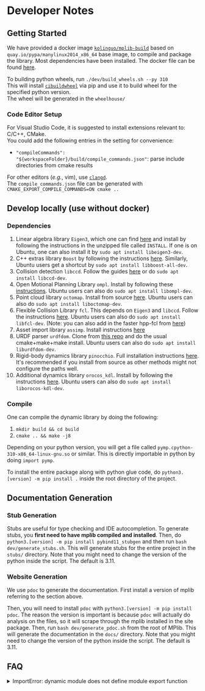 # Developer Notes

## Getting Started

We have provided a docker image [`kolinguo/mplib-build`](https://hub.docker.com/r/kolinguo/mplib-build) based on
`quay.io/pypa/manylinux2014_x86_64` base image, to compile and package the library.
Most dependencies have been installed.
The docker file can be found [here](../docker/Dockerfile).

To building python wheels, run `./dev/build_wheels.sh --py 310`  
This will install [`cibuildwheel`](https://cibuildwheel.readthedocs.io/en/stable/#how-it-works) via pip and use it to build wheel for the specified python version.  
The wheel will be generated in the `wheelhouse/`

### Code Editor Setup

For Visual Studio Code, it is suggested to install extensions relevant to: C/C++, CMake.  
You could add the following entries in the setting for convenience:

- `"compileCommands": "${workspaceFolder}/build/compile_commands.json"`:
parse include directories from cmake results

For other editors (*e.g.*, vim), use [`clangd`](https://clangd.llvm.org/design/compile-commands).  
The `compile_commands.json` file can be generated with
`CMAKE_EXPORT_COMPILE_COMMANDS=ON cmake ..`

## Develop locally (use without docker)

### Dependencies

1. Linear algebra library `Eigen3`, which one can find [here](https://eigen.tuxfamily.org/index.php?title=Main_Page) and install by following the instructions in the unzipped file called `INSTALL`. If one is on Ubuntu, one can also install it by `sudo apt install libeigen3-dev`.
2. C++ extras library `Boost` by following the instructions [here](https://www.boost.org/doc/libs/1_76_0/more/getting_started/unix-variants.html). Similarly, Ubuntu users get a shortcut by `sudo apt install libboost-all-dev`.
3. Collision detection `libccd`. Follow the guides [here](https://github.com/danfis/libccd#compile-and-install) or do `sudo apt install libccd-dev`.
4. Open Motional Planning Library `ompl`. Install by following these [instructions](https://ompl.kavrakilab.org/installation.html). Ubuntu users can also do `sudo apt install libompl-dev`.
5. Point cloud library `octomap`. Install from source [here](https://github.com/OctoMap/octomap.git). Ubuntu users can also do `sudo apt install liboctomap-dev`.
6. Flexible Collision Library `fcl`. This depends on `Eigen3` and `libccd`. Follow the instructions [here](https://github.com/flexible-collision-library/fcl/blob/master/INSTALL). Ubuntu users can also do `sudo apt install libfcl-dev`. (Note: you can also add in the faster hpp-fcl from [here](https://github.com/humanoid-path-planner/hpp-fcl/blob/devel/INSTALL))
7. Asset import library `assimp`. Install instructions [here](https://github.com/assimp/assimp/blob/master/Build.md)
8. URDF parser `urdfdom`. Clone from [this repo](https://github.com/ros/urdfdom) and do the usual cmake+make+make install. Ubuntu users can also do `sudo apt install liburdfdom-dev`.
9. Rigid-body dynamics library `pinocchio`. Full installation instructions [here](https://stack-of-tasks.github.io/pinocchio/download.html). It's recommended if you install from source as other methods might not configure the paths well.
10. Additional dynamics library `orocos_kdl`. Install by following the instructions [here](https://github.com/orocos/orocos_kinematics_dynamics/blob/master/orocos_kdl/INSTALL.md). Ubuntu users can also do `sudo apt install liborocos-kdl-dev`.

### Compile

One can compile the dynamic library by doing the following:

1. `mkdir build && cd build`
2. `cmake .. && make -j8`

Depending on your python version, you will get a file called `pymp.cpython-310-x86_64-linux-gnu.so` or similar. This is directly importable in python by doing `import pymp`.

To install the entire package along with python glue code, do `python3.[version] -m pip install .` inside the root directory of the project.

## Documentation Generation

### Stub Generation

Stubs are useful for type checking and IDE autocompletion. To generate stubs, you **first need to have mplib compiled and installed**. Then, do `python3.[version] -m pip install pybind11_stubgen` and then run `bash dev/generate_stubs.sh`. This will generate stubs for the entire project in the `stubs/` directory. Note that you might need to change the version of the python inside the script. The default is 3.11.

### Website Generation

We use `pdoc` to generate the documentation. First install a version of mplib referring to the section above.

Then, you will need to install `pdoc` with `python3.[version] -m pip install pdoc`. The reason the version is important is because `pdoc` will actually do analysis on the files, so it will scrape through the mplib installed in the site package. Then, run `bash dev/generate_pdoc.sh` from the root of MPlib. This will generate the documentation in the `docs/` directory. Note that you might need to change the version of the python inside the script. The default is 3.11.

## FAQ

<details>
<summary>ImportError: dynamic module does not define module export function</summary>

Please check whether your extension file `*.so` has the same name as `PYBIND11_MODULE(*, m)`

</details>
